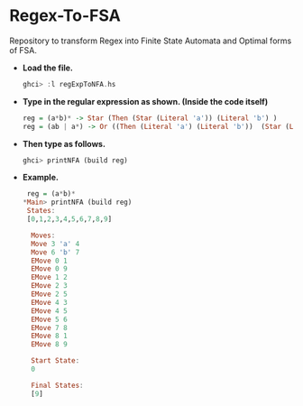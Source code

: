 # Regex-To-FSA
Repository to transform Regex into Finite State Automata and Optimal forms of FSA. 

 - **Load the file.**
      ```haskell
      ghci> :l regExpToNFA.hs
      ```
 - **Type in the regular expression as shown. (Inside the code itself)** 
     ```haskell
     reg = (a*b)* -> Star (Then (Star (Literal 'a')) (Literal 'b') ) 
     reg = (ab | a*) -> Or ((Then (Literal 'a') (Literal 'b'))  (Star (Literal 'a')) )
     ```
- **Then type as follows.**
     ```haskell
     ghci> printNFA (build reg)
     ``` 
- **Example.**   
     ```haskell
      reg = (a*b)*
     *Main> printNFA (build reg)
      States:
      [0,1,2,3,4,5,6,7,8,9]

       Moves:
       Move 3 'a' 4
       Move 6 'b' 7
       EMove 0 1
       EMove 0 9
       EMove 1 2
       EMove 2 3
       EMove 2 5
       EMove 4 3
       EMove 4 5
       EMove 5 6
       EMove 7 8
       EMove 8 1
       EMove 8 9

       Start State:
       0

       Final States:
       [9]
     ```
